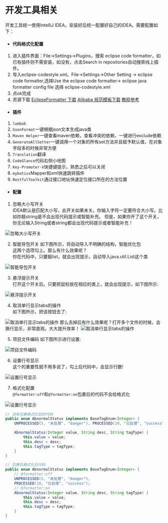 # 开发工具相关

开发工具统一使用IntelliJ IDEA，安装好后统一配置好自己的IDEA。需要配置如下：
* #### 代码格式化配置 <Badge text="强制" type="error"/>
1. 进入插件界面：File->Settings->Plugins，搜索 eclipse code formatter，如已有插件则不需安装，如没有，点击Search in repositories自动搜索线上插件。
2. 导入eclipse-codestyle.xml。File->Settings->Other Setting -> eclipse code formatter,选择Use the eclipse code formatter-> eclipse java formatter config file 选择 eclipse-codestyle.xml
3. 点ok完成
4. 资源下载 [EclipseFormatter 下载](https://github.com/krasa/EclipseCodeFormatter/releases) [Alibaba 规范模板下载](https://github.com/alibaba/p3c/blob/master/p3c-formatter/eclipse-codestyle.xml) [教程参考](https://www.jianshu.com/p/9befe7710176)  

* #### 插件 
1. `lombok` <Badge text="强制" type="error"/>
2. `GsonFormat`一键根据json文本生成java类
3. `Maven Helper`一键查看maven依赖，查看冲突的依赖，一键进行exclude依赖
4. `GenerateAllSetter`一键调用一个对象的所有set方法并且赋予默认值，在对象字段多的时候非常方便 <Badge text="强制" type="error"/>
5. `Translation`翻译
6. `CodeGlance`代码右侧小地图 <Badge text="强制" type="error"/>
7. `Key-Promoter-X`快捷键提示，熟悉之后可以关闭
8. `mybatisx`Mapper和xml快速跳转插件 <Badge text="强制" type="error"/>
9. `RestfulToolkit`通过接口地址快速定位接口所在的方法位置 <Badge text="强制" type="error"/>

* #### 配置
1. 忽略大小写开关 <Badge text="强制" type="error"/>  
IDEA默认是匹配大小写，此开关如果未关。你输入字符一定要符合大小写。比如你敲string是不会出现代码提示或智能补充。
但是，如果你开了这个开关，你无论输入String或者string都会出现代码提示或者智能补充！
<img :src="$withBase('/img/640.webp')" alt="忽略大小写开关"/>

2. 智能导包开关 <Badge text="强制" type="error"/>
如下图所示，将自动导入不明确的结构，智能优化包  
这两个选项勾上。那么有什么效果呢？  
你在代码中，只要敲list，就会出现提示，自动导入java.util.List这个类  
<img :src="$withBase('/img/641.webp')" alt="智能导包开关"/>

3. 悬浮提示开关  
打开这个开关后。只要把鼠标放在相应的类上，就会出现提示，如下图所示:
<img :src="$withBase('/img/642.jfif')" alt="悬浮提示开关"/>

4. 取消单行显示tabs的操作  
如下图所示，把该按钮去了:
<img :src="$withBase('/img/643.jfif')" alt="取消单行显示tabs的操作"/>
那么去掉后有什么效果呢？打开多个文件的时候，会换行显示，非常直观。大大提升效率！
<img :src="$withBase('/img/644.jfif')" alt="取消单行显示tabs的操作"/>

5. 项目文件编码
如下图所示进行设置:
<img :src="$withBase('/img/645.jfif')" alt="项目文件编码"/>

6. 设置行号显示 <Badge text="强制" type="error"/>  
这个的重要性就不用多说了，勾上后代码中，会显示行数!
<img :src="$withBase('/img/645.webp')" alt="设置行号显示"/>

7. 格式化配置 <Badge text="强制" type="error"/>  
`@formatter:off`和`@formatter:on`包裹后的代码不会给格式化
<img :src="$withBase('/img/code-formatter.png')" alt="设置行号显示"/>

```java 
// 没有包裹格式化后的代码
public enum AbnormalStatus implements BaseTagEnum<Integer> {
    UNPROCESSED(5, "未处理", "danger"), PROCESSED(10, "已处理", "success");

    AbnormalStatus(Integer value, String desc, String tagType) {
        this.value = value;
        this.desc = desc;
        this.tagType = tagType;
    }
}

// 包裹后格式化后代码
public enum AbnormalStatus implements BaseTagEnum<Integer> {
    // @formatter:off
    UNPROCESSED(5, "未处理", "danger"),
    PROCESSED(10, "已处理", "success");
    // @formatter:on
    AbnormalStatus(Integer value, String desc, String tagType) {
        this.value = value;
        this.desc = desc;
        this.tagType = tagType;
    }
}
```

